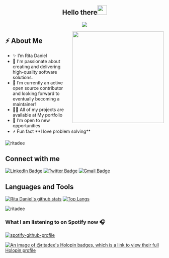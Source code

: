 <h2 align="center">Hello there<img src = "https://raw.githubusercontent.com/MartinHeinz/MartinHeinz/master/wave.gif" width = 30px></h2>

<!-- Animation Typing -->

<p align="center">
  <a href="https://github.com/DenverCoder1/readme-typing-svg"><img src="https://readme-typing-svg.herokuapp.com?font=Fira+Code&pause=1100&width=500&lines=I'm+Rita+Nkem+Daniel.;I'm+a+Full-Stack+Developer"></a>
</p>

<!-- Animation Typing: END -->

<!--Image Gif-->
<img  src="https://user-images.githubusercontent.com/105108549/190127191-945c97b4-f2e8-47fe-b1da-ff678d31c0ed.gif" height="290px" align="right" />

<!-- About me section -->

<h2>⚡️ About Me</h3>

<ul>
<li>✨ I’m Rita Daniel</li>
<li> 💬 I'm passionate about creating and delivering high-quality software solutions.</li>
<li> 🌱 I’m currently an active open source contributor and looking forward to eventually becoming a maintainer!</li>
<li> 👨‍💻 All of my projects are available at <a href="https://ritadaniel.me/" style="text-decoration: none;"><span aria-hidden="true">My portfolio</span></a></li>
<li> 👀 I’m open to new opportunities</li>
<li> ⚡ Fun fact **I love problem solving**</li>
</ul>

<p align="left"> <img src="https://komarev.com/ghpvc/?username=ritadee&label=Profile%20views&color=0e75b6&style=flat" alt="ritadee" /> </p>

<!-- Conecct section -->

<h2> Connect with me</h3>
    <p>
        <a href="https://www.linkedin.com/in/rita-daniel/"><img src="https://img.shields.io/badge/-Rita%20Daniel%20-blue?style=plastic&amp;labelColor=blue&amp;logo=LinkedIn&amp;link=www.linkedin.com/in/adeoluwa-agbakosi-687023219" alt="LinkedIn Badge"></a> 
       <a href="https://x.com/durdana_dee/"><img src="https://img.shields.io/badge/-RitaDaniel-informational?style=plastic&amp;labelColor=informational&amp;logo=Twitter&amp;link=https://twitter.com/Dev_180Memes" alt="Twitter Badge"></a>
        <a href="mailto:ritankemdaniel@gmail.com"><img src="https://img.shields.io/badge/-Rita%20Daniel-fff?style=plastic&amp;labelColor=fff&amp;logo=Gmail&amp;link=mailto:adeoluwaagbakosi@gmail.com" alt="Gmail Badge"></a>
   </p>
   
 <!-- Connect section: END -->
 

<h2 align="left">Languages and Tools</h3>

[![Rita Daniel's github stats](https://github-readme-stats.vercel.app/api?username=RitaDee&show_icons=true&theme=radical)](https://github.com/RitaDee/github-readme-stats)  [![Top Langs](https://github-readme-stats.vercel.app/api/top-langs/?username=RitaDee&show_icons=true&theme=radical&layout=compact)](https://github.com/RitaDee/github-readme-stats)


<p><img align="center" src="https://github-readme-streak-stats.herokuapp.com/?user=ritadee&" alt="ritadee" /></p>

### What I am listening to on Spotify now 🎧

[![spotify-github-profile](https://spotify-github-profile.vercel.app/api/view?uid=043eqk3md4yew2hbq11fld610&cover_image=true&theme=default&show_offline=false)](https://github.com/kittinan/spotify-github-profile)

[![An image of @ritadee's Holopin badges, which is a link to view their full Holopin profile](https://holopin.me/ritadee)](https://holopin.io/@ritadee)

